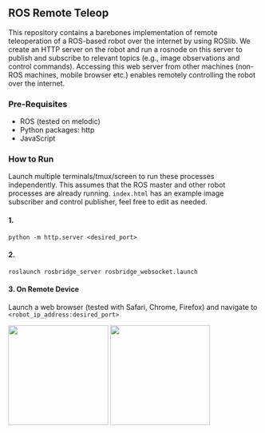 ## ROS Remote Teleop

This repository contains a barebones implementation of remote teleoperation of a ROS-based robot over the internet by using ROSlib. We create an HTTP server on the robot and run a rosnode on this server to publish and subscribe to relevant topics (e.g., image observations and control commands). Accessing this web server from other machines (non-ROS machines, mobile browser etc.) enables remotely controlling the robot over the internet.


### Pre-Requisites

- ROS (tested on melodic)
- Python packages: http
- JavaScript


### How to Run

Launch multiple terminals/tmux/screen to run these processes independently. This assumes that the ROS master and other robot processes are already running. `index.html` has an example image subscriber and control publisher, feel free to edit as needed.

#### 1.
`python -m http.server <desired_port>`

#### 2.
`roslaunch rosbridge_server rosbridge_websocket.launch`

#### 3. On Remote Device
Launch a web browser (tested with Safari, Chrome, Firefox) and navigate to `<robot_ip_address:desired_port>`




<img src="assets/firstperson.gif" height=200px/>&nbsp;<img src="assets/thirdperson.gif" height=200px/> 
